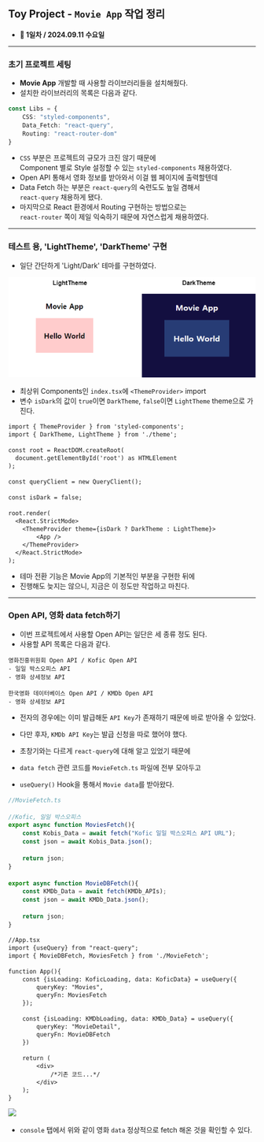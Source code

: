 
## Toy Project - `Movie App` 작업 정리

- **📆 1일차 / 2024.09.11 수요일**

---

### 초기 프로젝트 세팅

- **Movie App** 개발할 때 사용할 라이브러리들을 설치해줬다.
- 설치한 라이브러리의 목록은 다음과 같다.

``` ts
const Libs = {
    CSS: "styled-components",
    Data_Fetch: "react-query",
    Routing: "react-router-dom"
}
```

- `CSS` 부분은 프로젝트의 규모가 크진 않기 때문에 <br/>
    Component 별로 Style 설정할 수 있는 `styled-components` 채용하였다.
- Open API 통해서 영화 정보를 받아와서 이걸 웹 페이지에 출력할텐데
- Data Fetch 하는 부분은 `react-query`의 숙련도도 높일 겸해서 <br/>
    `react-query` 채용하게 됐다.
- 마지막으로 React 환경에서 Routing 구현하는 방법으로는 <br/>
    `react-router` 쪽이 제일 익숙하기 때문에 자연스럽게 채용하였다.

---

### 테스트 용, 'LightTheme', 'DarkTheme' 구현

- 일단 간단하게 'Light/Dark' 테마를 구현하였다.

<img src="ref/theme_sample.png"/>

- 최상위 Components인 `index.tsx`에 `<ThemeProvider>` import
- 변수 `isDark`의 값이 `true`이면 `DarkTheme`, `false`이면 `LightTheme` theme으로 가진다.

``` tsx
import { ThemeProvider } from 'styled-components';
import { DarkTheme, LightTheme } from './theme';

const root = ReactDOM.createRoot(
  document.getElementById('root') as HTMLElement
);

const queryClient = new QueryClient();

const isDark = false;

root.render(
  <React.StrictMode>
    <ThemeProvider theme={isDark ? DarkTheme : LightTheme}>
        <App />
    </ThemeProvider>
  </React.StrictMode>
);
```
- 테마 전환 기능은 Movie App의 기본적인 부분을 구현한 뒤에
- 진행해도 늦지는 않으니, 지금은 이 정도만 작업하고 마친다.

---

### Open API, 영화 data fetch하기

- 이번 프로젝트에서 사용할 Open API는 일단은 세 종류 정도 된다.
- 사용할 API 목록은 다음과 같다.

```
영화진흥위원회 Open API / Kofic Open API
- 일일 박스오피스 API
- 영화 상세정보 API

한국영화 데이터베이스 Open API / KMDb Open API
- 영화 상세정보 API
```

- 전자의 경우에는 이미 발급해둔 `API Key`가 존재하기 때문에 바로 받아올 수 있었다.
- 다만 후자, `KMDb API Key`는 발급 신청을 따로 했어야 했다.

- 초창기와는 다르게  `react-query`에 대해 알고 있었기 때문에
- `data fetch` 관련 코드를 `MovieFetch.ts` 파일에 전부 모아두고
- `useQuery()` Hook을 통해서 `Movie data`를 받아왔다.

``` ts
//MovieFetch.ts

//Kofic, 일일 박스오피스
export async function MoviesFetch(){
	const Kobis_Data = await fetch("Kofic 일일 박스오피스 API URL");
	const json = await Kobis_Data.json();

	return json;
}

export async function MovieDBFetch(){
	const KMDb_Data = await fetch(KMDb_APIs);
	const json = await KMDb_Data.json();

	return json;
}
```

``` tsx
//App.tsx
import {useQuery} from "react-query";
import { MovieDBFetch, MoviesFetch } from './MovieFetch';

function App(){
	const {isLoading: KoficLoading, data: KoficData} = useQuery({
		queryKey: "Movies",
		queryFn: MoviesFetch
	});
	
	const {isLoading: KMDbLoading, data: KMDb_Data} = useQuery({
		queryKey: "MovieDetail",
		queryFn: MovieDBFetch
	})
	
	return (
		<div>
			/*기존 코드...*/
		</div>
	);
}
```

<img src="Data-Fetch_sample.png"/>

- `console` 탭에서 위와 같이 영화 `data` 정상적으로 fetch 해온 것을 확인할 수 있다.

